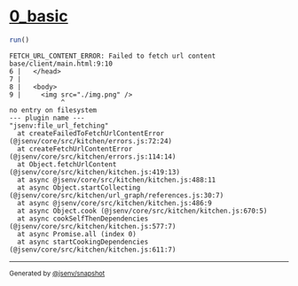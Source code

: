 # [0_basic](../../img_not_found_build.test.mjs#L22)

```js
run()
```

```console
FETCH_URL_CONTENT_ERROR: Failed to fetch url content
base/client/main.html:9:10
6 |   </head>
7 | 
8 |   <body>
9 |     <img src="./img.png" />
             ^
no entry on filesystem
--- plugin name ---
"jsenv:file_url_fetching"
  at createFailedToFetchUrlContentError (@jsenv/core/src/kitchen/errors.js:72:24)
  at createFetchUrlContentError (@jsenv/core/src/kitchen/errors.js:114:14)
  at Object.fetchUrlContent (@jsenv/core/src/kitchen/kitchen.js:419:13)
  at async @jsenv/core/src/kitchen/kitchen.js:488:11
  at async Object.startCollecting (@jsenv/core/src/kitchen/url_graph/references.js:30:7)
  at async @jsenv/core/src/kitchen/kitchen.js:486:9
  at async Object.cook (@jsenv/core/src/kitchen/kitchen.js:670:5)
  at async cookSelfThenDependencies (@jsenv/core/src/kitchen/kitchen.js:577:7)
  at async Promise.all (index 0)
  at async startCookingDependencies (@jsenv/core/src/kitchen/kitchen.js:611:7)
```

---

<sub>
  Generated by <a href="https://github.com/jsenv/core/tree/main/packages/independent/snapshot">@jsenv/snapshot</a>
</sub>
